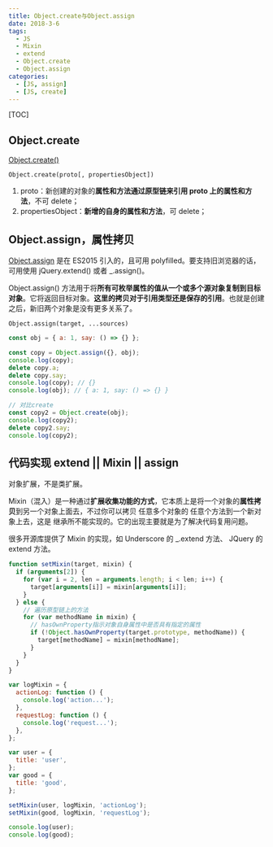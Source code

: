 ```yaml
---
title: Object.create与Object.assign
date: 2018-3-6
tags:
  - JS
  - Mixin
  - extend
  - Object.create
  - Object.assign
categories:
  - [JS, assign]
  - [JS, create]
---
```


[TOC]

## Object.create

[Object.create()](https://developer.mozilla.org/zh-CN/docs/Web/JavaScript/Reference/Global_Objects/Object/create)

`Object.create(proto[, propertiesObject])`

1. proto：新创建的对象的**属性和方法通过原型链来引用 proto 上的属性和方法**，不可 delete；
2. propertiesObject：**新增的自身的属性和方法**，可 delete；

## Object.assign，属性拷贝

[Object.assign](https://developer.mozilla.org/zh-CN/docs/Web/JavaScript/Reference/Global_Objects/Object/assign) 是在 ES2015 引入的，且可用 polyfilled。要支持旧浏览器的话，可用使用 jQuery.extend() 或者 \_.assign()。

Object.assign() 方法用于将**所有可枚举属性的值从一个或多个源对象复制到目标对象**。它将返回目标对象。**这里的拷贝对于引用类型还是保存的引用**。也就是创建之后，新旧两个对象是没有更多关系了。

`Object.assign(target, ...sources)`

```js
const obj = { a: 1, say: () => {} };

const copy = Object.assign({}, obj);
console.log(copy);
delete copy.a;
delete copy.say;
console.log(copy); // {}
console.log(obj); // { a: 1, say: () => {} }

// 对比create
const copy2 = Object.create(obj);
console.log(copy2);
delete copy2.say;
console.log(copy2);
```

## 代码实现 extend || Mixin || assign

对象扩展，不是类扩展。

Mixin（混入）是一种通过**扩展收集功能的方式**，它本质上是将一个对象的**属性拷贝**到另一个对象上面去，不过你可以拷贝 任意多个对象的 任意个方法到一个新对象上去，这是 继承所不能实现的。它的出现主要就是为了解决代码复用问题。

很多开源库提供了 Mixin 的实现，如 Underscore 的 \_.extend 方法、 JQuery 的 extend 方法。

```js
function setMixin(target, mixin) {
  if (arguments[2]) {
    for (var i = 2, len = arguments.length; i < len; i++) {
      target[arguments[i]] = mixin[arguments[i]];
    }
  } else {
    // 遍历原型链上的方法
    for (var methodName in mixin) {
      // hasOwnProperty指示对象自身属性中是否具有指定的属性
      if (!Object.hasOwnProperty(target.prototype, methodName)) {
        target[methodName] = mixin[methodName];
      }
    }
  }
}

var logMixin = {
  actionLog: function () {
    console.log('action...');
  },
  requestLog: function () {
    console.log('request...');
  },
};

var user = {
  title: 'user',
};
var good = {
  title: 'good',
};

setMixin(user, logMixin, 'actionLog');
setMixin(good, logMixin, 'requestLog');

console.log(user);
console.log(good);
```
